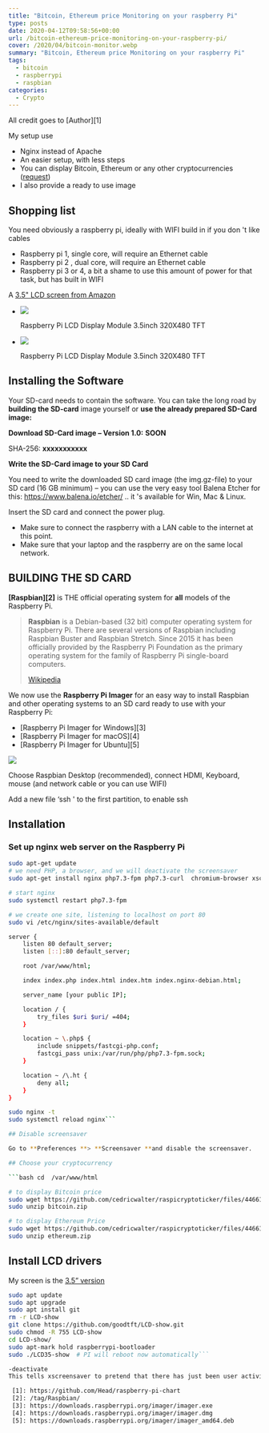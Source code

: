 ```yaml
---
title: "Bitcoin, Ethereum price Monitoring on your raspberry Pi"
type: posts
date: 2020-04-12T09:58:56+00:00
url: /bitcoin-ethereum-price-monitoring-on-your-raspberry-pi/
cover: /2020/04/bitcoin-monitor.webp
summary: "Bitcoin, Ethereum price Monitoring on your raspberry Pi"
tags:
  - bitcoin
  - raspberrypi
  - raspbian
categories:
  - Crypto
---
```

All credit goes to [Author][1]

My setup use

  * Nginx instead of Apache
  * An easier setup, with less steps
  * You can display Bitcoin, Ethereum or any other cryptocurrencies (<a href="https://github.com/cedricwalter/raspicryptoticker/issues" target="_blank" rel="noreferrer noopener">request</a>)
  * I also provide a ready to use image

## Shopping list

You need obviously a raspberry pi, ideally with WIFI build in if you don 't like cables

  * Raspberry pi 1, single core, will require an Ethernet cable
  * Raspberry pi 2 , dual core, will require an Ethernet cable
  * Raspberry pi 3 or 4, a bit a shame to use this amount of power for that task, but has built in WIFI

A  [3.5" LCD screen from Amazon](https://amzn.to/2xmJHb9)

*   [![](/2020/04/Raspberry-Pi-LCD-Display-Module-3.5inch-320X480-TFT-2-768x1024.webp)](/2020/04/Raspberry-Pi-LCD-Display-Module-3.5inch-320X480-TFT-2-scaled.webp)

    Raspberry Pi LCD Display Module 3.5inch 320X480 TFT

*   [![](/2020/04/Raspberry-Pi-LCD-Display-Module-3.5inch-320X480-TFT-1-768x1024.webp)](/2020/04/Raspberry-Pi-LCD-Display-Module-3.5inch-320X480-TFT-1-scaled.webp)

    Raspberry Pi LCD Display Module 3.5inch 320X480 TFT

## Installing the Software

Your SD-card needs to contain the software. You can take the long road by **building the SD-card** image yourself or **use the already prepared SD-Card image:**

**Download SD-Card image &#8211; Version 1.0:** **SOON**

SHA-256: **xxxxxxxxxxx**

**Write the SD-Card image to your SD Card**

You need to write the downloaded SD card image (the img.gz-file) to your SD card (16 GB minimum) &#8211; you can use the very easy tool Balena Etcher for this: <https://www.balena.io/etcher/> .. it 's available for Win, Mac & Linux.

Insert the SD card and connect the power plug.

  * Make sure to connect the raspberry with a LAN cable to the internet at this point.
  * Make sure that your laptop and the raspberry are on the same local network.

## BUILDING THE SD CARD

**[Raspbian][2]** is THE official operating system for **all** models of the Raspberry Pi.

> **Raspbian** is a Debian-based (32 bit) computer operating system for Raspberry Pi. There are several versions of Raspbian including Raspbian Buster and Raspbian Stretch. Since 2015 it has been officially provided by the Raspberry Pi Foundation as the primary operating system for the family of Raspberry Pi single-board computers.
>
> [Wikipedia](https://en.wikipedia.org/wiki/Raspbian)

We now use the **Raspberry Pi Imager** for an easy way to install Raspbian and other operating systems to an SD card ready to use with your Raspberry Pi:

  * [Raspberry Pi Imager for Windows][3]
  * [Raspberry Pi Imager for macOS][4]
  * [Raspberry Pi Imager for Ubuntu][5]

![](/2020/04/rasbian-desktop.webp)

Choose Raspbian Desktop (recommended), connect HDMI, Keyboard, mouse (and network cable or you can use WIFI)

Add a new file &#8216;ssh ' to the first partition, to enable ssh

## Installation

### Set up nginx web server on the Raspberry Pi

```bash
sudo apt-get update
# we need PHP, a browser, and we will deactivate the screensaver
sudo apt-get install nginx php7.3-fpm php7.3-curl  chromium-browser xscreensaver -y

# start nginx
sudo systemctl restart php7.3-fpm

# we create one site, listening to localhost on port 80
sudo vi /etc/nginx/sites-available/default

server {
    listen 80 default_server;
    listen [::]:80 default_server;

    root /var/www/html;

    index index.php index.html index.htm index.nginx-debian.html;

    server_name [your public IP];

    location / {
        try_files $uri $uri/ =404;
    }

    location ~ \.php$ {
        include snippets/fastcgi-php.conf;
        fastcgi_pass unix:/var/run/php/php7.3-fpm.sock;
    }

    location ~ /\.ht {
        deny all;
    }
}

sudo nginx -t
sudo systemctl reload nginx```

## Disable screensaver

Go to **Preferences **> **Screensaver **and disable the screensaver.

## Choose your cryptocurrency

```bash cd  /var/www/html

# to display Bitcoin price
sudo wget https://github.com/cedricwalter/raspicryptoticker/files/4466181/bitcoin.zip
sudo unzip bitcoin.zip

# to display Ethereum Price
sudo wget https://github.com/cedricwalter/raspicryptoticker/files/4466186/ethereum.zip
sudo unzip ethereum.zip
```



## Install LCD drivers

My screen is the <a href="http://www.lcdwiki.com/3.5inch_RPi_Display" target="_blank" rel="noreferrer noopener">3.5” version</a>

```bash # install LCD driver
sudo apt update
sudo apt upgrade
sudo apt install git
rm -r LCD-show
git clone https://github.com/goodtft/LCD-show.git
sudo chmod -R 755 LCD-show
cd LCD-show/
sudo apt-mark hold raspberrypi-bootloader
sudo ./LCD35-show  # PI will reboot now automatically```

-deactivate
This tells xscreensaver to pretend that there has just been user activity. This means that if the screensaver is active (the screen is blanked), then this command will cause the screen to un-blank as if there had been keyboard or mouse activity. If the screen is locked, then the password dialog will pop up first, as usual. If the screen is not blanked, then this simulated user activity will re-start the countdown (so, issuing the -deactivate command periodically is one way to prevent the screen from blanking.)

 [1]: https://github.com/Head/raspberry-pi-chart
 [2]: /tag/Raspbian/
 [3]: https://downloads.raspberrypi.org/imager/imager.exe
 [4]: https://downloads.raspberrypi.org/imager/imager.dmg
 [5]: https://downloads.raspberrypi.org/imager/imager_amd64.deb
